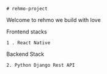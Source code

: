     
    # rehmo-project
    
    
Welcome to rehmo we build with love
    
Frontend stacks

    1 . React Native
     
 Backend Stack
 
    2. Python Django Rest API
    
    
